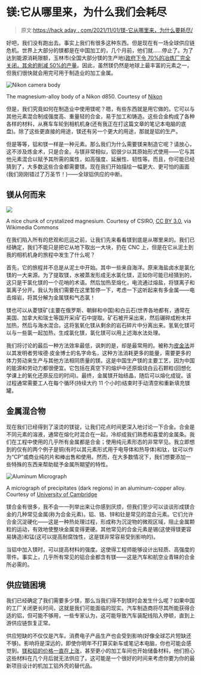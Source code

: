 # 镁:它从哪里来，为什么我们会耗尽

> 原文:[https://hack aday . com/2021/11/01/镁-它从哪里来，为什么要耗尽/](https://hackaday.com/2021/11/01/magnesium-where-it-comes-from-and-why-were-running-out/)

好吧，我们没有跑出去。事实上我们有很多这种东西。但是现在有一场全球供应链危机。世界上大部分的镁都是在中国加工的，几个月前，他们就……停止了。为了达到能源消耗限额，玉林市(全国大部分镁的生产地)[政府下令 70%的冶炼厂完全关闭，其余的削减 50%的产量](https://news-primer.com/chinas-magnesium-shortage-threatens-the-global-auto-industry/)。因此，虽然镁仍然是地球上最丰富的元素之一，但我们很快就会用完可用于制造业的加工金属。

![Nikon camera body](../Images/c0620b2669fb6f2e410b06cc2a1f0093.png)

The magnesium-alloy body of a Nikon d850\. Courtesy of [Nikon](https://www.nikonusa.com/en/nikon-products/d850-technical.page)

但是，我们究竟如何在制造业中使用镁呢？嗯，有些东西就是用它做的。它可以与其他元素混合制成强度高、重量轻的合金，易于加工和铸造。这些合金构成了各种各样的材料，从赛车车轮到相机机身(还有我正在打这篇文章的笔记本电脑的底盘)。除了这些更直接的用途，镁还有另一个更大的用途，那就是铝的生产。

但是等等，铝和镁一样是一种元素。那么我们为什么需要镁来制造它呢？请放心，这不涉及炼金术，只是合金。与镁非常相似，铝很少以其原始形式使用——它与其他元素混合以赋予其所需的属性，如高强度、延展性、韧性等。而且，你可能已经猜到了，大多数这些合金都需要镁。现在我们开始描绘一幅更大、更可怕的画面(我们刚刚错过了万圣节！)——全球铝供应的中断。

## 镁从何而来

![](../Images/6ce7e7fa6047fbae5840d974eaba4d71.png)

A nice chunk of crystalized magnesium. Courtesy of CSIRO, [CC BY 3.0](https://creativecommons.org/licenses/by/3.0), via Wikimedia Commons

在我们陷入所有的悲观和厄运之前，让我们先来看看镁到底是从哪里来的。我们已经确定，我们不能只是把它从地下取出一大块，扔在 CNC 上，但是在它从泥土到我的相机机身的旅程中发生了什么呢？

首先，它的旅程并不总是从泥土中开始。其中一些来自海洋。原来海盐卤水是氯化镁的一大来源。为了提取镁，水被蒸发形成无水氯化镁，正如你可能已经猜到的，这只是干氯化镁的一个花哨的术语。然后加热至熔化，电流通过熔盐，将镁离子和氯离子分开。我认为我们需要在这里暂停一下，考虑一下这听起来有多金属——电击熔岩，将其分解为金属镁和气态氯！

镁也可以从菱镁矿(主要在俄罗斯、朝鲜和中国)和白云石(世界各地都有，通常在美国、加拿大和瑞士等国开采)矿石中提取。矿石被开采出来，然后碾碎成粉末并加热，然后与海水混合。这将氢氧化镁从剩余的岩石碎片中分离出来。氢氧化镁可以与一些氯一起加热，生成氯化镁，氯化镁可以用上述海水法处理。

我们将讨论的最后一种方法效率最低，讽刺的是，却是最常用的。被称为[皮金法](https://link.springer.com/chapter/10.1007/978-981-16-2171-0_2)并以其发明者劳埃德·皮金博士的名字命名，这种方法消耗更多的能量，需要更多的体力劳动来生产与其他方法相同质量的镁。这是中国生产镁的主要工艺，因为中国的能源和劳动力都很便宜。它包括在真空下的熔炉中还原煅烧白云石颗粒(回想化学课上的氧化还原反应的时间)。最终，金属镁开始结晶，随后可以熔化成锭。该过程通常需要工人在每个循环(持续大约 11 个小时)结束时手动清空和重新填充镁罐。

## 金属混合物

现在我们已经得到了滚烫的镁锭，让我们花点时间更深入地讨论一下合金。合金是不同元素的溶液，通常在熔化时混合在一起，冷却成我们熟悉和喜爱的金属条。我们在工程中使用的几乎所有金属都是合金；使用纯元素形态的非常罕见。我立即想到的仅有的两个例子是铜(有时以其元素形式用于电导体和热导体)和钛，钛可以作为“CP”或商业纯的片和棒出售和使用。然而，在大多数情况下，我们想要添加一些特殊的东西来帮助赋予金属所期望的特性。

![Aluminum Micrograph](../Images/0c6b1cb39d5c684628ab21e88ae6a520.png)

A micrograph of precipitates (dark regions) in an aluminum-copper alloy. Courtesy of [University of Cambridge](http://www.phase-trans.msm.cam.ac.uk/abstracts/M24.html)

镁合金有很多，我不会一一列举出来让你感到厌烦，但我们至少可以谈谈形成镁合金的几种常见金属(称为合金元素)。铝、锆、锌和钍是常见的混合元素。它们允许合金沉淀硬化——这是一种热处理过程，形成称为沉淀物的微观区域，阻止金属颗粒的运动，有效地使整块金属变得更硬。其他常见的合金元素是锡(这使得镁更容易铸造)和锰(这可以提高耐腐蚀性，这是镁非常容易受到影响的)。

当铝中加入镁时，可以提高材料的强度。这使得工程师能够设计出轻质、高强度的零件。事实上，几乎所有常见的铝合金都含有镁——这是汽车和航空业青睐的合金所必需的。

## 供应链困境

我们已经确定了我们需要多少镁，那么当我们得不到镁时会发生什么呢？如果中国的工厂关闭更长时间，这就是我们可能面临的现实。汽车制造商将尽其所能获得合适的铝，但可能不够用，一些专家认为，这可能导致汽车装配线陷入停顿，直到上游供应链恢复正常。

供应短缺的不仅仅是汽车。消费电子产品生产也会受到影响(好像全球芯片短缺还不够)。影响将是深远的，即使你明年不打算买新车或笔记本电脑，你也可能会感觉到。[镁和铝的价格一直在上涨](https://www.bloomberg.com/news/articles/2021-10-14/aluminum-makers-sound-the-alarm-about-u-s-magnesium-shortage)，甚至更小的加工车间也开始储备材料，他们担心这些材料在几个月后就无法供应了。这可能是一个很好的时间来考虑你要为你的最新项目设计的机加工铝外壳的替代品。